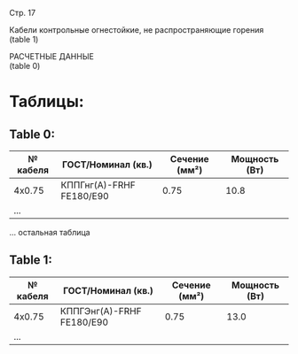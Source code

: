 Стр. 17

Кабели контрольные огнестойкие, не распространяющие горения  
(table 1)

РАСЧЕТНЫЕ ДАННЫЕ  
(table 0)

# Таблицы:

## Table 0:

| № кабеля | ГОСТ/Номинал (кв.) | Сечение (мм²) | Мощность (Вт) |
|-----------|--------------------|---------------|--------------|
| 4x0.75    | КППГнг(А)-FRHF FE180/E90 | 0.75         | 10.8         |
| ...       |                      |               |              |

... остальная таблица

## Table 1:

| № кабеля | ГОСТ/Номинал (кв.) | Сечение (мм²) | Мощность (Вт) |
|-----------|--------------------|---------------|--------------|
| 4x0.75    | КППГЭнг(А)-FRHF FE180/E90 | 0.75        | 13.0         |
| ...       |                     |             |              |
